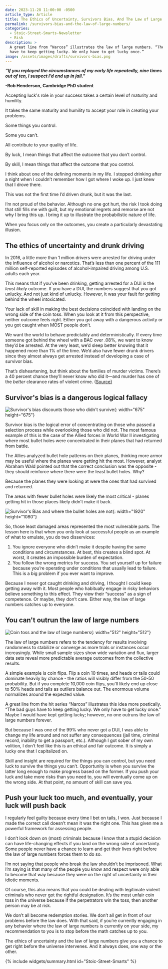 ```yaml
---
date: 2023-11-28 11:00:00 -0500
article_type: Article
title: The Ethics of Uncertainty, Survivors Bias, And The Law of Large Numbers
permalink: /survivors-bias-and-the-law-of-large-numbers/
categories:
  - Stoic-Street-Smarts-Newsletter
  - Risk
description: >
  A great line from “Narcos” illustrates the law of large numbers. “The bad guys
  have to keep getting lucky. We only have to get lucky once.”
image: /assets/images/drafts/survivors-bias.png
---
```

***“If you replayed the circumstances of my early life repeatedly, nine times out of ten, I suspect I’d end up in jail.”***

**\-Rob Henderson, Cambridge PhD student**

Accepting luck's role in your success takes a certain level of maturity and humility.

It takes the same maturity and humility to accept your role in creating your problems.

Some things you control.

Some you can’t.

All contribute to your quality of life.

By luck, I mean things that affect the outcome that you don’t control.

By skill, I mean things that affect the outcome that you control.

I think about one of the defining moments in my life. I stopped drinking after a night when I couldn’t remember how I got where I woke up. I just knew that I drove there.

This was not the first time I’d driven drunk, but it was the last.

I’m not proud of the behavior. Although no one got hurt, the risk I took doing that still fills me with guilt, but my emotional regrets and remorse are not why I bring this up. I bring it up to illustrate the probabilistic nature of life.

When you focus only on the outcomes, you create a particularly devastating illusion.

## The ethics of uncertainty and drunk driving

In 2016, a little more than 1 million drivers were arrested for driving under the influence of alcohol or narcotics. That’s less than one percent of the 111 million self-reported episodes of alcohol-impaired driving among U.S. adults each year.

This means that if you’ve been drinking, getting arrested for a DUI is the *least likely* outcome. If you have a DUI, the numbers suggest that you got unlucky. And not just kind of unlucky. However, it was your fault for getting behind the wheel intoxicated.

Your lack of skill in making the best decisions coincided with landing on the wrong side of the coin toss. When you look at it from this perspective, neither outcome feels right. Either you got away with a dangerous activity or you got caught when MOST people don’t.

We want the world to behave predictably and deterministically. If every time someone got behind the wheel with a BAC over .08%, we want to know they’d be arrested. At the very least, we’d sleep better knowing that it happened more than 1% of the time. We’d also have fewer drunk drivers since they almost always get arrested instead of developing a case of survivor bias.

That’s disheartening, but think about the families of murder victims. There’s a 40 percent chance they’ll never know who did it—and murder has one of the *better* clearance rates of violent crime. ([Source)](https://www.vox.com/2018/9/24/17896034/murder-crime-clearance-fbi-report)

## Survivor's bias is a dangerous logical fallacy

![Survivor's bias discounts those who didn't survive](/assets/images/drafts/the-one-who-made-it.png "Survivor's bias discounts those who didn't survive"){: width="675" height="675"}

Survivor bias is the logical error of concentrating on those who passed a selection process while overlooking those who did not. The most famous example of this is the case of the Allied forces in World War II investigating where most bullet holes were concentrated in their planes that had returned from battle.

The Allies analyzed bullet hole patterns on their planes, thinking more armor may be useful where the planes were getting hit the most. However, analyst Abraham Wald pointed out that the correct conclusion was the opposite - they should reinforce where there were the least bullet holes. Why?

Because the planes they were looking at were the ones that had survived and returned.

The areas with fewer bullet holes were likely the most critical - planes getting hit in those places likely didn’t make it back.

![Survivor's Bias and where the bullet holes are not](/assets/images/drafts/where-the-bullet-holes-aren-t.png "Survivor's Bias and where the bullet holes are not"){: width="1920" height="1080"}

So, those least damaged areas represented the most vulnerable parts. The lesson here is that when you only look at successful people as an example of what to emulate, you do two disservices:

1. You ignore everyone who didn’t make it despite having the same conditions and circumstances. At best, this creates a blind spot. At worst, it creates an impossible burden of expectation.
2. You follow the wrong metrics for success. You set yourself up for failure because you’re operating under conditions that usually lead to failure. This is a big problem if you ever want to improve.

Because I never got caught drinking and driving, I thought I could keep getting away with it. Most people who habitually engage in risky behaviors believe something to this effect. They view their “success” as a sign of competence. Or maybe, they don’t care. Either way, the law of large numbers catches up to everyone.

## You can't outrun the law of large numbers

![Coin toss and the law of large numbers](/assets/images/drafts/cointoss.png "Coin toss and the law of large numbers"){: width="512" height="512"}

The law of large numbers refers to the tendency for results involving randomness to stabilize or converge as more trials or instances occur increasingly. While small sample sizes show wide variation and flux, larger data sets reveal more predictable average outcomes from the collective results.

A simple example is coin flips. Flip a coin 10 times, and heads or tails could dominate heavily by chance - the ratios will visibly differ from the 50-50 probability. But if you complete 10,000 coin flips, you'll likely end up close to 50% heads and tails as outliers balance out. The enormous volume normalizes around the expected value.

A great line from the hit series “Narcos” illustrates this idea more poetically. “The bad guys have to keep getting lucky. We only have to get lucky once.” Maybe I would have kept getting lucky; however, no one outruns the law of large numbers forever.

But because I was one of the 99% who never got a DUI, I was able to change my life around and not suffer any consequences (jail time, criminal record, inability to get a passport, etc.). Although I got sober of my own volition, I don’t feel like this is an ethical and fair outcome. It is simply a lucky one that I capitalized on.

Skill and insight are required for the things you can control, but you need luck to survive the things you can’t. Opportunity is when you survive the latter long enough to make progress based on the former. If you push your luck and take more risks than you need to, you will eventually come up on the wrong side. At that point, no amount of skill can save you.

## Push your luck too much, and eventually, your luck will push back

I regularly feel guilty because every time I bet on tails, I won. Just because I made the correct call doesn’t mean it was the right one. This has given me a powerful framework for assessing people.

I don’t look down on (most) criminals because I know that a stupid decision can have life-changing effects if you land on the wrong side of uncertainty. Some people never have a chance to learn and get their lives right before the law of large numbers forces them to do so.

I’m not saying that people who break the law shouldn’t be imprisoned. What I’m saying is that many of the people you know and respect were only able to become that way because they were on the right of uncertainty in their idiotic moments.

Of course, this also means that you could be dealing with legitimate violent criminals who never got the rightful designation. It’s the most unfair coin toss in the universe because if the perpetrators win the toss, then another person may be at risk.

We don’t all become redemption stories. We don’t all get in front of our problems before the law does. With that said, if you’re currently engaging in any behavior where the law of large numbers is currently on your side, my recommendation to you is to stop before the math catches up to you.

The ethics of uncertainty and the law of large numbers give you a chance to get right before the universe intervenes. And it always does, one way or the other.

{% include widgets/summary.html id="Stoic-Street-Smarts" %}

​​​​​​